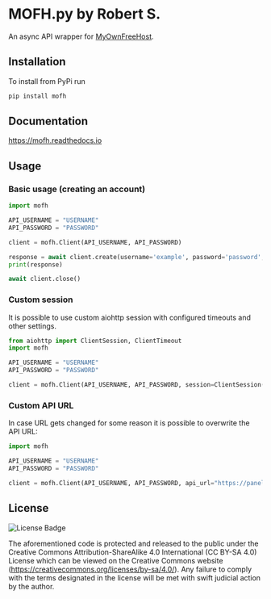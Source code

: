 # MOFH.py by Robert S.
An async API wrapper for [MyOwnFreeHost](https://myownfreehost.net).

## Installation

To install from PyPi run
```bash
pip install mofh
```

## Documentation

https://mofh.readthedocs.io

## Usage

### Basic usage (creating an account)
```python
import mofh

API_USERNAME = "USERNAME"
API_PASSWORD = "PASSWORD"

client = mofh.Client(API_USERNAME, API_PASSWORD)

response = await client.create(username='example', password='password', contactemail='example@example.com', domain='subdomain.example.com', plan='MyAwesomePlan')
print(response)

await client.close()
```

### Custom session

It is possible to use custom aiohttp session with configured timeouts and other settings.
```python
from aiohttp import ClientSession, ClientTimeout
import mofh

API_USERNAME = "USERNAME"
API_PASSWORD = "PASSWORD"

client = mofh.Client(API_USERNAME, API_PASSWORD, session=ClientSession(timeout=ClientTimeout))
```

### Custom API URL

In case URL gets changed for some reason  it is possible to overwrite the API URL:

```python
import mofh

API_USERNAME = "USERNAME"
API_PASSWORD = "PASSWORD"

client = mofh.Client(API_USERNAME, API_PASSWORD, api_url="https://panel.myownfreehost.net:2087/xml-api/")
```

## License

![License Badge](https://mirrors.creativecommons.org/presskit/buttons/80x15/svg/by-sa.svg)

The aforementioned code is protected and released to the public under the Creative Commons Attribution-ShareAlike 4.0 International (CC BY-SA 4.0) License which can be viewed on the Creative Commons website (https://creativecommons.org/licenses/by-sa/4.0/). Any failure to comply with the terms designated in the license will be met with swift judicial action by the author.